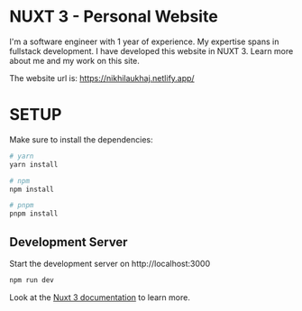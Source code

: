 # NUXT 3 - Personal Website

I'm a software engineer with 1 year of experience. My expertise spans in fullstack development. I have developed this website in NUXT 3. Learn more about me and my work on this site.

The website url is: https://nikhilaukhaj.netlify.app/

# SETUP
Make sure to install the dependencies:
```bash
# yarn
yarn install

# npm
npm install

# pnpm
pnpm install
```

## Development Server

Start the development server on http://localhost:3000

```bash
npm run dev
```
Look at the [Nuxt 3 documentation](https://nuxt.com/docs/getting-started/introduction) to learn more.
